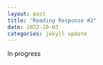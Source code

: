```yaml
---
layout: post
title: "Reading Response #2"
date: 2022-10-03
categories: jekyll update
---
```


In progress
